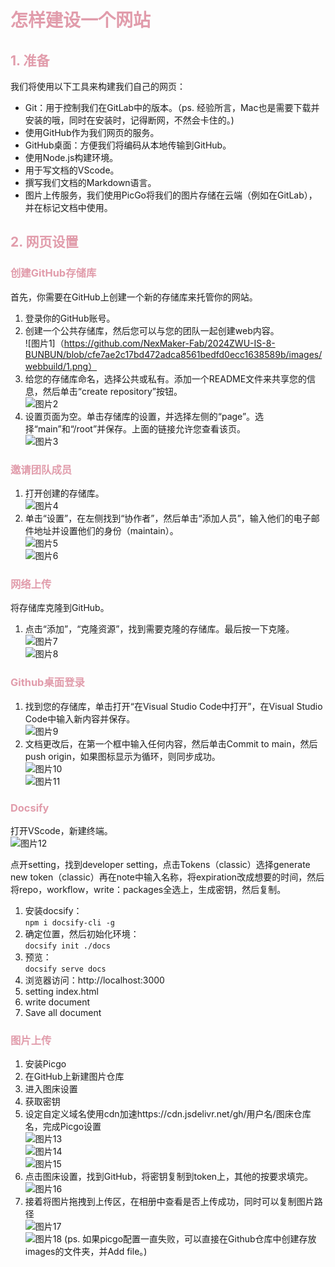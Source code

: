 <h1 style="color: #e19cab;">怎样建设一个网站</h1>
<h2 style="color: #e19cab;">1. 准备</h2>
  
我们将使用以下工具来构建我们自己的网页：

- Git：用于控制我们在GitLab中的版本。（ps. 经验所言，Mac也是需要下载并安装的哦，同时在安装时，记得断网，不然会卡住的。)
- 使用GitHub作为我们网页的服务。
- GitHub桌面：方便我们将编码从本地传输到GitHub。
- 使用Node.js构建环境。
- 用于写文档的VScode。
- 撰写我们文档的Markdown语言。
- 图片上传服务，我们使用PicGo将我们的图片存储在云端（例如在GitLab），并在标记文档中使用。

<h2 style="color: #e19cab;">2. 网页设置</h2>

<h3 style="color: #e19cab;">创建GitHub存储库</h3>

首先，你需要在GitHub上创建一个新的存储库来托管你的网站。

1. 登录你的GitHub账号。
2. 创建一个公共存储库，然后您可以与您的团队一起创建web内容。  
    ![图片1]（https://github.com/NexMaker-Fab/2024ZWU-IS-8-BUNBUN/blob/cfe7ae2c17bd472adca8561bedfd0ecc1638589b/images/webbuild/1.png）
3. 给您的存储库命名，选择公共或私有。添加一个README文件来共享您的信息，然后单击“create repository”按钮。  
    ![图片2](https://github.com/NexMaker-Fab/2024ZWU-IS-8-BUNBUN/blob/cfe7ae2c17bd472adca8561bedfd0ecc1638589b/images/webbuild/2.png)
4. 设置页面为空。单击存储库的设置，并选择左侧的“page”。选择“main”和“/root”并保存。上面的链接允许您查看该页。  
    ![图片3](https://github.com/NexMaker-Fab/2024ZWU-IS-BUNBUN/raw/a876c079a624d3ce907da503803aa2150b97cf8d/images/%E6%9C%AA%E5%91%BD%E5%90%8D%E6%96%87%E4%BB%B6%E5%A4%B9/3.png)

<h3 style="color: #e19cab;">邀请团队成员</h3>

1. 打开创建的存储库。    
   ![图片4](https://github.com/NexMaker-Fab/2024ZWU-IS-8-BUNBUN/blob/cfe7ae2c17bd472adca8561bedfd0ecc1638589b/images/webbuild/4.png)
2. 单击“设置”，在左侧找到“协作者”，然后单击“添加人员”，输入他们的电子邮件地址并设置他们的身份（maintain）。  
   ![图片5](https://github.com/NexMaker-Fab/2024ZWU-IS-8-BUNBUN/blob/cfe7ae2c17bd472adca8561bedfd0ecc1638589b/images/webbuild/5.png)  
   ![图片6](https://github.com/NexMaker-Fab/2024ZWU-IS-8-BUNBUN/blob/cfe7ae2c17bd472adca8561bedfd0ecc1638589b/images/webbuild/6.png)

<h3 style="color: #e19cab;">网络上传</h3>

将存储库克隆到GitHub。

1. 点击“添加”，“克隆资源”，找到需要克隆的存储库。最后按一下克隆。  
   ![图片7](https://github.com/NexMaker-Fab/2024ZWU-IS-8-BUNBUN/blob/cfe7ae2c17bd472adca8561bedfd0ecc1638589b/images/webbuild/7.png)  
   ![图片8](https://github.com/NexMaker-Fab/2024ZWU-IS-8-BUNBUN/blob/cfe7ae2c17bd472adca8561bedfd0ecc1638589b/images/webbuild/8.png)

<h3 style="color: #e19cab;">Github桌面登录</h3>

1. 找到您的存储库，单击打开“在Visual Studio Code中打开”，在Visual Studio Code中输入新内容并保存。  
   ![图片9](https://github.com/NexMaker-Fab/2024ZWU-IS-8-BUNBUN/blob/cfe7ae2c17bd472adca8561bedfd0ecc1638589b/images/webbuild/9.png)
2. 文档更改后，在第一个框中输入任何内容，然后单击Commit to main，然后push origin，如果图标显示为循环，则同步成功。  
   ![图片10](https://github.com/NexMaker-Fab/2024ZWU-IS-8-BUNBUN/blob/cfe7ae2c17bd472adca8561bedfd0ecc1638589b/images/webbuild/10.png)  
   ![图片11](https://github.com/NexMaker-Fab/2024ZWU-IS-8-BUNBUN/blob/cfe7ae2c17bd472adca8561bedfd0ecc1638589b/images/webbuild/11.png)

<h3 style="color: #e19cab;">Docsify</h3>

打开VScode，新建终端。  
![图片12](https://github.com/NexMaker-Fab/2024ZWU-IS-8-BUNBUN/blob/cfe7ae2c17bd472adca8561bedfd0ecc1638589b/images/webbuild/12.png)

点开setting，找到developer setting，点击Tokens（classic）选择generate new token（classic）再在note中输入名称，将expiration改成想要的时间，然后将repo，workflow，write：packages全选上，生成密钥，然后复制。

1. 安装docsify：  
   `npm i docsify-cli -g`
2. 确定位置，然后初始化环境：  
   `docsify init ./docs`
3. 预览：  
   `docsify serve docs`
4. 浏览器访问：http://localhost:3000
5. setting index.html
6. write document
7. Save all document

<h3 style="color: #e19cab;">图片上传</h3>

1. 安装Picgo
2. 在GitHub上新建图片仓库
3. 进入图床设置
4. 获取密钥
5. 设定自定义域名使用cdn加速https://cdn.jsdelivr.net/gh/用户名/图床仓库名，完成Picgo设置  
   ![图片13](https://github.com/NexMaker-Fab/2024ZWU-IS-8-BUNBUN/blob/cfe7ae2c17bd472adca8561bedfd0ecc1638589b/images/webbuild/13.png)  
   ![图片14](https://github.com/NexMaker-Fab/2024ZWU-IS-8-BUNBUN/blob/cfe7ae2c17bd472adca8561bedfd0ecc1638589b/images/webbuild/14.png)  
   ![图片15](https://github.com/NexMaker-Fab/2024ZWU-IS-8-BUNBUN/blob/cfe7ae2c17bd472adca8561bedfd0ecc1638589b/images/webbuild/15.png)
6. 点击图床设置，找到GitHub，将密钥复制到token上，其他的按要求填完。  
   ![图片16](https://github.com/NexMaker-Fab/2024ZWU-IS-8-BUNBUN/blob/cfe7ae2c17bd472adca8561bedfd0ecc1638589b/images/webbuild/16.png)
7. 接着将图片拖拽到上传区，在相册中查看是否上传成功，同时可以复制图片路径  
   ![图片17](https://github.com/NexMaker-Fab/2024ZWU-IS-8-BUNBUN/blob/cfe7ae2c17bd472adca8561bedfd0ecc1638589b/images/webbuild/17.png)  
   ![图片18](https://github.com/NexMaker-Fab/2024ZWU-IS-8-BUNBUN/blob/cfe7ae2c17bd472adca8561bedfd0ecc1638589b/images/webbuild/18.png)
   (ps. 如果picgo配置一直失败，可以直接在Github仓库中创建存放images的文件夹，并Add file。)